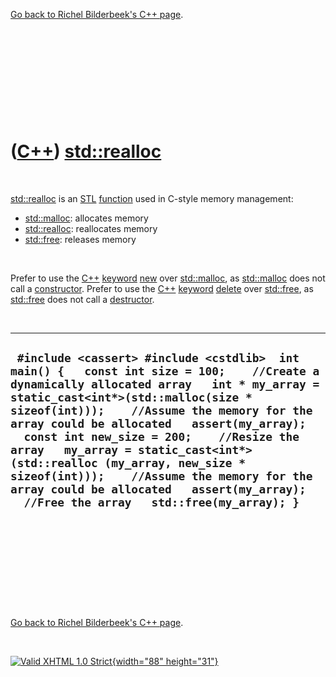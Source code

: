 

[Go back to Richel Bilderbeek's C++ page](Cpp.htm).

 

 

 

 

 

([C++](Cpp.htm)) [std::realloc](CppRealloc.htm)
===============================================

 

[std::realloc](CppRealloc.htm) is an [STL](CppStl.htm)
[function](CppFunction.htm) used in C-style memory management:

-   [std::malloc](CppMalloc.htm): allocates memory
-   [std::realloc](CppRealloc.htm): reallocates memory
-   [std::free](CppFree.htm): releases memory

 

Prefer to use the [C++](Cpp.htm) [keyword](CppKeyword.htm)
[new](CppNew.htm) over [std::malloc](CppMalloc.htm), as
[std::malloc](CppMalloc.htm) does not call a
[constructor](CppConstructor.htm). Prefer to use the [C++](Cpp.htm)
[keyword](CppKeyword.htm) [delete](CppDelete.htm) over
[std::free](CppFree.htm), as [std::free](CppFree.htm) does not call a
[destructor](CppDestructor.htm).

 

  ------------------------------------------------------------------------------------------------------------------------------------------------------------------------------------------------------------------------------------------------------------------------------------------------------------------------------------------------------------------------------------------------------------------------------------------------------------------------------------------------------------------------------------------
  ` #include <cassert> #include <cstdlib>  int main() {   const int size = 100;    //Create a dynamically allocated array   int * my_array = static_cast<int*>(std::malloc(size * sizeof(int)));    //Assume the memory for the array could be allocated   assert(my_array);    const int new_size = 200;    //Resize the array   my_array = static_cast<int*>(std::realloc (my_array, new_size * sizeof(int)));    //Assume the memory for the array could be allocated   assert(my_array);    //Free the array   std::free(my_array); }`
  ------------------------------------------------------------------------------------------------------------------------------------------------------------------------------------------------------------------------------------------------------------------------------------------------------------------------------------------------------------------------------------------------------------------------------------------------------------------------------------------------------------------------------------------

 

 

 

 

 

[Go back to Richel Bilderbeek's C++ page](Cpp.htm).



 

[![Valid XHTML 1.0 Strict](valid-xhtml10.png){width="88"
height="31"}](http://validator.w3.org/check?uri=referer)
